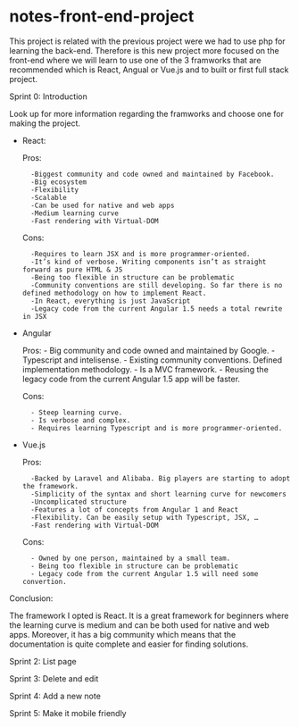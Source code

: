 # notes-front-end-project

This project is related with the previous project were we had to use php for learning the back-end. Therefore is this new project more focused on the front-end where we will learn to use one of the 3 framworks that are recommended which is React, Angual or Vue.js and to built or first full stack project.



Sprint 0: Introduction

Look up for more information regarding the framworks and choose one for making the project.

- React:

	Pros:

		-Biggest community and code owned and maintained by Facebook.
		-Big ecosystem
		-Flexibility
		-Scalable
		-Can be used for native and web apps
		-Medium learning curve
		-Fast rendering with Virtual-DOM

	Cons:

		-Requires to learn JSX and is more programmer-oriented.
		-It’s kind of verbose. Writing components isn’t as straight forward as pure HTML & JS
		-Being too flexible in structure can be problematic
		-Community conventions are still developing. So far there is no defined methodology on how to implement React.
		-In React, everything is just JavaScript
		-Legacy code from the current Angular 1.5 needs a total rewrite in JSX
	




- Angular

	Pros: 
		- Big community and code owned and maintained by Google.
		- Typescript and intelisense.
		- Existing community conventions. Defined implementation methodology.
		- Is a MVC framework.
		- Reusing the legacy code from the current Angular 1.5 app will be faster.


	Cons:

		- Steep learning curve.
		- Is verbose and complex.
		- Requires learning Typescript and is more programmer-oriented.



- Vue.js

	Pros:

		-Backed by Laravel and Alibaba. Big players are starting to adopt the framework.
		-Simplicity of the syntax and short learning curve for newcomers
		-Uncomplicated structure
		-Features a lot of concepts from Angular 1 and React
		-Flexibility. Can be easily setup with Typescript, JSX, …
		-Fast rendering with Virtual-DOM

	Cons:

		- Owned by one person, maintained by a small team. 
		- Being too flexible in structure can be problematic
		- Legacy code from the current Angular 1.5 will need some convertion.


Conclusion:

The framework I opted is React. It is a great framework for beginners where the learning curve is medium and can be both used for native and web apps. Moreover, it has a big community which means that the documentation is quite complete and easier for finding solutions. 

Sprint 2: List page

Sprint 3: Delete and edit

Sprint 4: Add a new note

Sprint 5: Make it mobile friendly 
